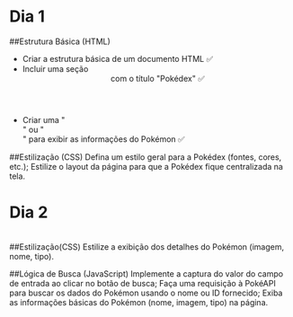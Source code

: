 <h1>Dia 1</h1>
##Estrutura Básica (HTML)
<ul>
<li>Criar a estrutura básica de um documento HTML ✅</li>
<li>Incluir uma seção <header> com o título "Pokédex" ✅</li>
<li>Criar uma "<div>" ou "<section>" para exibir as informações do Pokémon ✅</li>
</ul>

##Estilização (CSS)
Defina um estilo geral para a Pokédex (fontes, cores, etc.);
Estilize o layout da página para que a Pokédex fique centralizada na tela.

<h1>Dia 2</h1>
<br>
##Estilização(CSS)
Estilize a exibição dos detalhes do Pokémon (imagem, nome, tipo).

##Lógica de Busca (JavaScript)
Implemente a captura do valor do campo de entrada ao clicar no botão de busca;
Faça uma requisição à PokéAPI para buscar os dados do Pokémon usando o nome ou ID fornecido;
Exiba as informações básicas do Pokémon (nome, imagem, tipo) na página.
